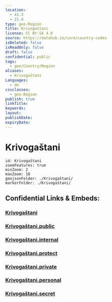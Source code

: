 ```yaml
---
location:
  - 41.3
  - 21.4
type: geo-Region
title: Krivogaštani
license: CC BY-SA 4.0
source: https://datahub.io/core/country-codes
isDeleted: false
isReadOnly: false
draft: false
confidential: public
tags:
  - geo/Country/Region
aliases:
  - Krivogaštani
Languages:
  - de
cssclasses:
  - geo-Region
publish: true
linkTitle:
keywords:
layout:
publishDate:
expiryDate:
---
```


# Krivogaštani

```leaflet
id: Krivogaštani
zoomFeatures: true 
minZoom: 2 
maxZoom: 18
geojsonFolder: ./Krivogaštani/
markerFolder: ./Krivogaštani/
```


## Confidential Links & Embeds: 

### [Krivogaštani](/_Standards/Earth/Continent/Europe/Europe~South/Macedonia~North/Municipalities~Macedonia/Krivogaštani.md) 

### [Krivogaštani.public](/_public/Earth/Continent/Europe/Europe~South/Macedonia~North/Municipalities~Macedonia/Krivogaštani.public.md) 

### [Krivogaštani.internal](/_internal/Earth/Continent/Europe/Europe~South/Macedonia~North/Municipalities~Macedonia/Krivogaštani.internal.md) 

### [Krivogaštani.protect](/_protect/Earth/Continent/Europe/Europe~South/Macedonia~North/Municipalities~Macedonia/Krivogaštani.protect.md) 

### [Krivogaštani.private](/_private/Earth/Continent/Europe/Europe~South/Macedonia~North/Municipalities~Macedonia/Krivogaštani.private.md) 

### [Krivogaštani.personal](/_personal/Earth/Continent/Europe/Europe~South/Macedonia~North/Municipalities~Macedonia/Krivogaštani.personal.md) 

### [Krivogaštani.secret](/_secret/Earth/Continent/Europe/Europe~South/Macedonia~North/Municipalities~Macedonia/Krivogaštani.secret.md)

